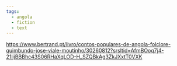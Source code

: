 ```yaml
---
tags:
  - angola
  - fiction
  - text
---
```


https://www.bertrand.pt/livro/contos-populares-de-angola-folclore-quimbundo-jose-viale-moutinho/30260812?srsltid=AfmBOoq7j4-21lijBBBhc43S06RHaXqLOD-H_SZQBkAg3ZkJXxtT0VXK